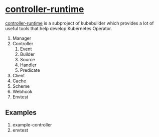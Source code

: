 # [controller-runtime](https://pkg.go.dev/sigs.k8s.io/controller-runtime)

[controller-runtime](https://pkg.go.dev/sigs.k8s.io/controller-runtime) is a subproject of kubebuilder which provides a lot of useful tools that help develop Kubernetes Operator.

1. Manager
1. Controller
    1. Event
    1. Builder
    1. Source
    1. Handler
    1. Predicate
1. Client
1. Cache
1. Scheme
1. Webhook
1. Envtest

## Examples
1. example-controller
1. envtest
